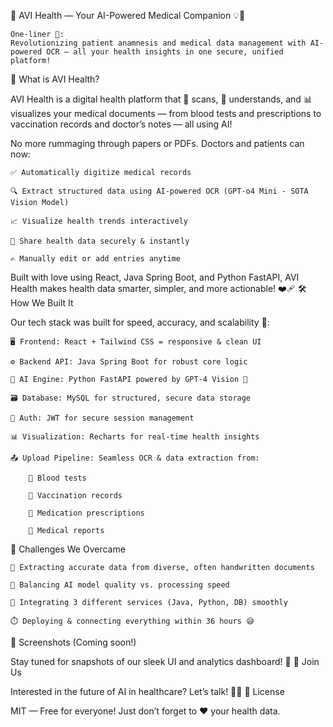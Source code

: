 🏥 AVI Health — Your AI-Powered Medical Companion 💡🧠

    One-liner 💬:
    Revolutionizing patient anamnesis and medical data management with AI-powered OCR — all your health insights in one secure, unified platform!

🚀 What is AVI Health?

AVI Health is a digital health platform that 📸 scans, 🧠 understands, and 📊 visualizes your medical documents — from blood tests and prescriptions to vaccination records and doctor’s notes — all using AI!

No more rummaging through papers or PDFs. Doctors and patients can now:

    ✅ Automatically digitize medical records

    🔍 Extract structured data using AI-powered OCR (GPT-o4 Mini - SOTA Vision Model)

    📈 Visualize health trends interactively

    🔗 Share health data securely & instantly

    ✍️ Manually edit or add entries anytime

Built with love using React, Java Spring Boot, and Python FastAPI, AVI Health makes health data smarter, simpler, and more actionable! ❤️‍🩹
🛠️ How We Built It

Our tech stack was built for speed, accuracy, and scalability 🚀:

    🖥️ Frontend: React + Tailwind CSS = responsive & clean UI

    ⚙️ Backend API: Java Spring Boot for robust core logic

    🧬 AI Engine: Python FastAPI powered by GPT-4 Vision 🧠

    🗃️ Database: MySQL for structured, secure data storage

    🔐 Auth: JWT for secure session management

    📊 Visualization: Recharts for real-time health insights

    📤 Upload Pipeline: Seamless OCR & data extraction from:

        🧪 Blood tests

        💉 Vaccination records

        💊 Medication prescriptions

        📄 Medical reports

🧗 Challenges We Overcame

    📝 Extracting accurate data from diverse, often handwritten documents

    🧠 Balancing AI model quality vs. processing speed

    🔌 Integrating 3 different services (Java, Python, DB) smoothly

    ⏱️ Deploying & connecting everything within 36 hours 😅

📸 Screenshots (Coming soon!)

Stay tuned for snapshots of our sleek UI and analytics dashboard! 👀
🤝 Join Us

Interested in the future of AI in healthcare?
Let’s talk! 💬💡
📄 License

MIT — Free for everyone! Just don’t forget to ❤️ your health data.
